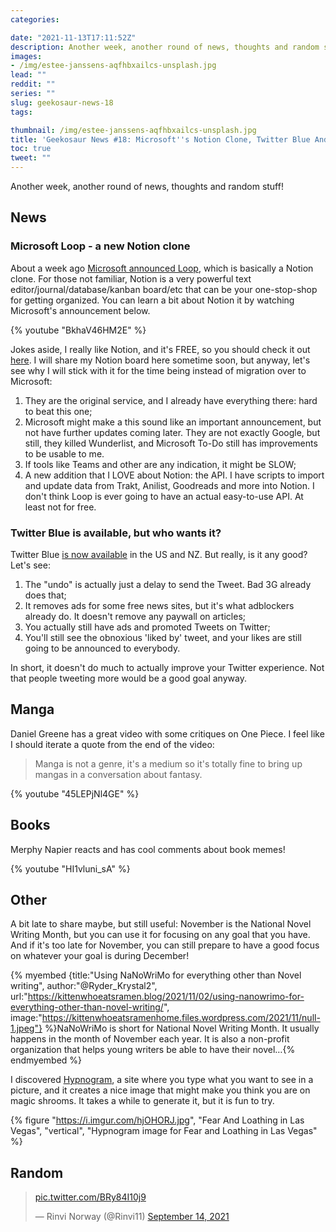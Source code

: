 ```yaml
---
categories:

date: "2021-11-13T17:11:52Z"
description: Another week, another round of news, thoughts and random stuff!
images:
- /img/estee-janssens-aqfhbxailcs-unsplash.jpg
lead: ""
reddit: ""
series: ""
slug: geekosaur-news-18
tags:

thumbnail: /img/estee-janssens-aqfhbxailcs-unsplash.jpg
title: 'Geekosaur News #18: Microsoft''s Notion Clone, Twitter Blue And More!'
toc: true
tweet: ""
---
```

Another week, another round of news, thoughts and random stuff!

<!--more-->

## News

### Microsoft Loop - a new Notion clone

About a week ago [Microsoft announced Loop](https://www.microsoft.com/en-us/microsoft-loop), which is basically a Notion clone. For those not familiar, Notion is a very powerful text editor/journal/database/kanban board/etc that can be your one-stop-shop for getting organized. You can learn a bit about Notion it by watching Microsoft's announcement below.

{% youtube "BkhaV46HM2E" %}

Jokes aside, I really like Notion, and it's FREE, so you should check it out [here](www.notion.so). I will share my Notion board here sometime soon, but anyway, let's see why I will stick with it for the time being instead of migration over to Microsoft:

1. They are the original service, and I already have everything there: hard to beat this one;
2. Microsoft might make a this sound like an important announcement, but not have further updates coming later. They are not exactly Google, but still, they killed Wunderlist, and Microsoft To-Do still has improvements to be usable to me.
3. If tools like Teams and other are any indication, it might be SLOW;
4. A new addition that I LOVE about Notion: the API. I have scripts to import and update data from Trakt, Anilist, Goodreads and more into Notion. I don't think Loop is ever going to have an actual easy-to-use API. At least not for free.

### Twitter Blue is available, but who wants it?

Twitter Blue [is now available](https://blog.twitter.com/en_us/topics/product/2021/twitter-smarter--twitter-harder-with-twitter-blue) in the US and NZ. But really, is it any good? Let's see:

1. The "undo" is actually just a delay to send the Tweet. Bad 3G already does that;
2. It removes ads for some free news sites, but it's what adblockers already do. It doesn't remove any paywall on articles;
3. You actually still have ads and promoted Tweets on Twitter;
4. You'll still see the obnoxious 'liked by' tweet, and your likes are still going to be announced to everybody.

In short, it doesn't do much to actually improve your Twitter experience. Not that people tweeting more would be a good goal anyway.

## Manga

Daniel Greene has a great video with some critiques on One Piece. I feel like I should iterate a quote from the end of the video:

> Manga is not a genre, it's a medium so it's totally fine to bring up mangas in a conversation about fantasy.

{% youtube "45LEPjNl4GE" %}

## Books

Merphy Napier reacts and has cool comments about book memes!

{% youtube "HI1vluni_sA" %}

## Other

A bit late to share maybe, but still useful: November is the National Novel Writing Month, but you can use it for focusing on any goal that you have. And if it's too late for November, you can still prepare to have a good focus on whatever your goal is during December!

{% myembed {title:"Using NaNoWriMo for everything other than Novel writing", author:"@Ryder_Krystal2", url:"https://kittenwhoeatsramen.blog/2021/11/02/using-nanowrimo-for-everything-other-than-novel-writing/", image:"https://kittenwhoeatsramenhome.files.wordpress.com/2021/11/null-1.jpeg"} %}NaNoWriMo is short for National Novel Writing Month. It usually happens in the month of November each year. It is also a non-profit organization that helps young writers be able to have their novel…{% endmyembed %}

I discovered [Hypnogram](https://hypnogram.xyz/), a site where you type what you want to see in a picture, and it creates a nice image that might make you think you are on magic shrooms. It takes a while to generate it, but it is fun to try.

{% figure "https://i.imgur.com/hjOHORJ.jpg", "Fear And Loathing in Las Vegas", "vertical", "Hypnogram image for Fear and Loathing in Las Vegas" %}

## Random

<blockquote class="twitter-tweet"><p lang="und" dir="ltr"><a href="https://t.co/BRy84I10j9">pic.twitter.com/BRy84I10j9</a></p>&mdash; Rinvi Norway (@Rinvi11) <a href="https://twitter.com/Rinvi11/status/1437652764813926408?ref_src=twsrc%5Etfw">September 14, 2021</a></blockquote> <script async src="https://platform.twitter.com/widgets.js" charset="utf-8"></script>
